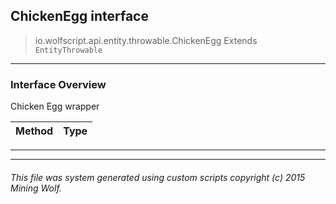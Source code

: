 ## ChickenEgg __interface__

>io.wolfscript.api.entity.throwable.ChickenEgg
>Extends `EntityThrowable`

---

### Interface Overview

Chicken Egg wrapper

Method | Type   
--- | :--- 



---

---


###### This file was system generated using custom scripts copyright (c) 2015 Mining Wolf.
	

